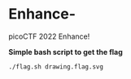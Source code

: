# Enhance-
picoCTF 2022 Enhance!

**Simple bash script to get the flag**
```bash
./flag.sh drawing.flag.svg
```
